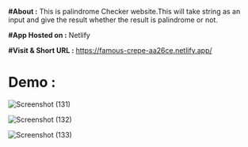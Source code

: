 **#About :**
This is palindrome Checker website.This will take string as an input and give the result whether the result is palindrome or not.
 
**#App Hosted on :**
 Netlify

**#Visit & Short URL :**
https://famous-crepe-aa26ce.netlify.app/

# Demo :
![Screenshot (131)](https://github.com/shaukat01/palindrome_checker/assets/86542840/392678bd-d69c-4b3f-8d3d-c036af43aeab)

![Screenshot (132)](https://github.com/shaukat01/palindrome_checker/assets/86542840/6aea7e32-3ba1-4e20-a0b2-233ffc6af497)

![Screenshot (133)](https://github.com/shaukat01/palindrome_checker/assets/86542840/d7c5e8fc-9cc4-437d-9f32-19ab141917a7)
